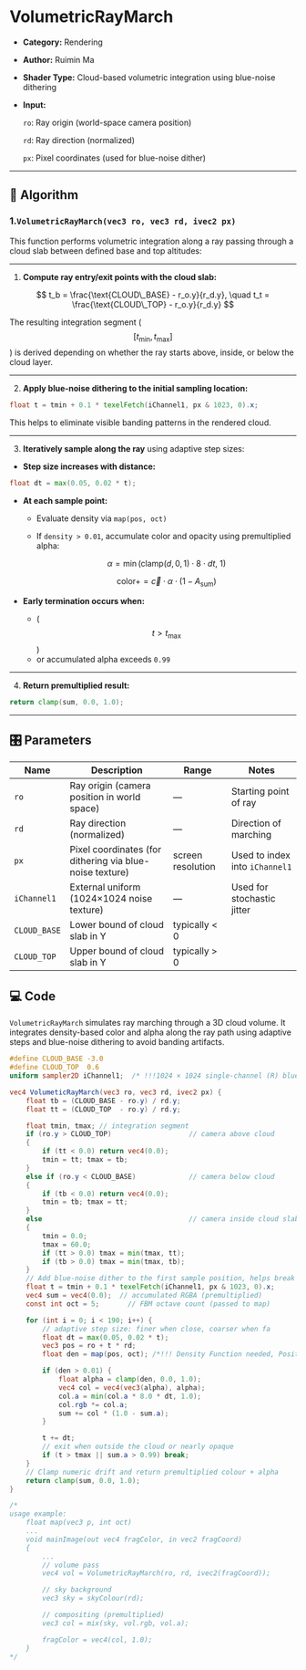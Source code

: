 #  VolumetricRayMarch

- **Category:** Rendering

- **Author:** Ruimin Ma

- **Shader Type:** Cloud-based volumetric integration using blue-noise dithering

- **Input:** 

  `ro`: Ray origin (world-space camera position)
  
  `rd`: Ray direction (normalized)
  
  `px`: Pixel coordinates (used for blue-noise dither)

---

## 🧠 Algorithm

### 1.`VolumetricRayMarch(vec3 ro, vec3 rd, ivec2 px)`
This function performs volumetric integration along a ray passing through a cloud slab between defined base and top altitudes:

---

1. **Compute ray entry/exit points with the cloud slab:**

$$
t_b = \frac{\text{CLOUD\_BASE} - r_o.y}{r_d.y}, \quad
t_t = \frac{\text{CLOUD\_TOP} - r_o.y}{r_d.y}
$$

The resulting integration segment \($$[t_{\min}, t_{\max}]$$\) is derived depending on whether the ray starts above, inside, or below the cloud layer.

---

2. **Apply blue-noise dithering to the initial sampling location:**

```glsl
float t = tmin + 0.1 * texelFetch(iChannel1, px & 1023, 0).x;
```

This helps to eliminate visible banding patterns in the rendered cloud.

---

3. **Iteratively sample along the ray** using adaptive step sizes:

- **Step size increases with distance:**

```glsl
float dt = max(0.05, 0.02 * t);
```

- **At each sample point:**

  - Evaluate density via `map(pos, oct)`
  - If `density > 0.01`, accumulate color and opacity using premultiplied alpha:

    $$
    \alpha = \min(\text{clamp}(d, 0, 1) \cdot 8 \cdot dt,\ 1)
    $$

    $$
    \text{color} += \vec{c} \cdot \alpha \cdot (1 - A_{\text{sum}})
    $$

- **Early termination occurs when:**
  - \( $$t > t_{\max}$$ \)
  - or accumulated alpha exceeds `0.99`

---

4. **Return premultiplied result:**

```glsl
return clamp(sum, 0.0, 1.0);
```

---

 ## 🎛️ Parameters

| Name | Description          | Range | Notes |
|------|-------------------|-------|-------|
| `ro` | Ray origin (camera position in world space) | — | Starting point of ray |
| `rd` | Ray direction (normalized) | — | Direction of marching |
| `px` | Pixel coordinates (for dithering via blue-noise texture) | screen resolution | Used to index into `iChannel1` |
| `iChannel1` | External uniform (1024×1024 noise texture) | — | Used for stochastic jitter |
| `CLOUD_BASE` | Lower bound of cloud slab in Y                           | typically < 0     |                                |
| `CLOUD_TOP` | Upper bound of cloud slab in Y                           | typically > 0     |                                |

## 💻 Code
`VolumetricRayMarch` simulates ray marching through a 3D cloud volume. It integrates density-based color and alpha along the ray path using adaptive steps and blue-noise dithering to avoid banding artifacts.

```glsl
#define CLOUD_BASE -3.0
#define CLOUD_TOP  0.6
uniform sampler2D iChannel1;  /* !!!1024 × 1024 single-channel (R) blue-noise or white-noise texture provided by the engine.!!! */

vec4 VolumeticRayMarch(vec3 ro, vec3 rd, ivec2 px) {
    float tb = (CLOUD_BASE - ro.y) / rd.y; 
    float tt = (CLOUD_TOP  - ro.y) / rd.y;

    float tmin, tmax; // integration segment
    if (ro.y > CLOUD_TOP)                   // camera above cloud
    {                                   
        if (tt < 0.0) return vec4(0.0);
        tmin = tt; tmax = tb;
    } 
    else if (ro.y < CLOUD_BASE)             // camera below cloud
    {
        if (tb < 0.0) return vec4(0.0);
        tmin = tb; tmax = tt;
    } 
    else                                    // camera inside cloud slab
    {
        tmin = 0.0;
        tmax = 60.0;
        if (tt > 0.0) tmax = min(tmax, tt);
        if (tb > 0.0) tmax = min(tmax, tb);
    }
    // Add blue-noise dither to the first sample position, helps break up banding artifacts
    float t = tmin + 0.1 * texelFetch(iChannel1, px & 1023, 0).x;
    vec4 sum = vec4(0.0);  // accumulated RGBA (premultiplied)
    const int oct = 5;       // FBM octave count (passed to map)

    for (int i = 0; i < 190; i++) {
        // adaptive step size: finer when close, coarser when fa
        float dt = max(0.05, 0.02 * t);
        vec3 pos = ro + t * rd;
        float den = map(pos, oct); /*!!! Density Function needed, Positive den → cloud/medium density  Negative or zero → empty air!!!*/

        if (den > 0.01) {
            float alpha = clamp(den, 0.0, 1.0);
            vec4 col = vec4(vec3(alpha), alpha);
            col.a = min(col.a * 8.0 * dt, 1.0);
            col.rgb *= col.a;
            sum += col * (1.0 - sum.a);
        }

        t += dt;
        // exit when outside the cloud or nearly opaque
        if (t > tmax || sum.a > 0.99) break;
    }
    // Clamp numeric drift and return premultiplied colour + alpha
    return clamp(sum, 0.0, 1.0);
}

/*
usage example:
    float map(vec3 p, int oct)
    ...
    void mainImage(out vec4 fragColor, in vec2 fragCoord)
    {
        ...
        // volume pass
        vec4 vol = VolumetricRayMarch(ro, rd, ivec2(fragCoord));

        // sky background
        vec3 sky = skyColour(rd);

        // compositing (premultiplied)
        vec3 col = mix(sky, vol.rgb, vol.a);

        fragColor = vec4(col, 1.0);
    } 
*/
```

